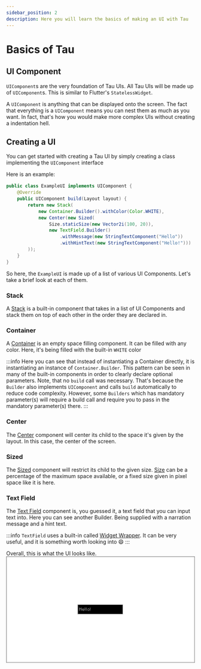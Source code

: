 ```yaml
---
sidebar_position: 2
description: Here you will learn the basics of making an UI with Tau
---
```


# Basics of Tau

## UI Component
`UIComponent`s are the very foundation of Tau UIs. All Tau UIs will be made up of `UIComponent`s. This is similar to Flutter's `StatelessWidget`.

A `UIComponent` is anything that can be displayed onto the screen. The fact that everything is a `UIComponent` means 
you can nest them as much as you want. In fact, that's how you would make more complex UIs without creating a indentation hell.

## Creating a UI
You can get started with creating a Tau UI by simply creating a class implementing the `UIComponent` interface

Here is an example:
```java
public class ExampleUI implements UIComponent {
    @Override
    public UIComponent build(Layout layout) {
        return new Stack(
            new Container.Builder().withColor(Color.WHITE),
            new Center(new Sized(
                Size.staticSize(new Vector2i(100, 20)),
                new TextField.Builder()
                    .withMessage(new StringTextComponent("Hello"))
                    .withHintText(new StringTextComponent("Hello!")))
        ));
    }
}

```
So here, the `ExampleUI` is made up of a list of various UI Components. Let's take a brief look at each of them.

### Stack
A [Stack](/docs/builtin-comps/stack) is a built-in component that takes in a list of UI Components 
and stack them on top of each other in the order they are declared in.

### Container
A [Container](/docs/builtin-comps/container) is an empty space filling component. It can be filled with any color. Here, it's being filled with the built-in `WHITE` color

:::info
Here you can see that instead of instantiating a Container directly,
it is instantiating an instance of `Container.Builder`. This pattern can be seen in many of the built-in components in order
to clearly declare optional parameters. Note, that no `build` call was necessary. That's because the `Builder` also implements
`UIComponent` and calls `build` automatically to reduce code complexity. However, some `Builders` which has mandatory parameter(s) will
require a build call and require you to pass in the mandatory parameter(s) there.
:::

### Center
The [Center](/docs/builtin-comps/center) component will center its child to the space it's given by the layout. In this case, the center of the screen.

### Sized
The [Sized](/docs/builtin-comps/sized) component will restrict its child to the given size. [Size](/docs/builtin-comps/sized) can be a percentage of the maximum space available, or a 
fixed size given in pixel space like it is here.

### Text Field
The [Text Field](/docs/builtin-comps/textfield) component is, you guessed it, a text field that you can input text into. Here you can
see another Builder. Being supplied with a narration message and a hint text. 

:::info
`TextField` uses a built-in called [Widget Wrapper](/docs/builtin-comps/widget-wrapper). 
It can be very useful, and it is something worth looking into :smile:
:::

Overall, this is what the UI looks like.
![Example UI Image](./img/example.png)
